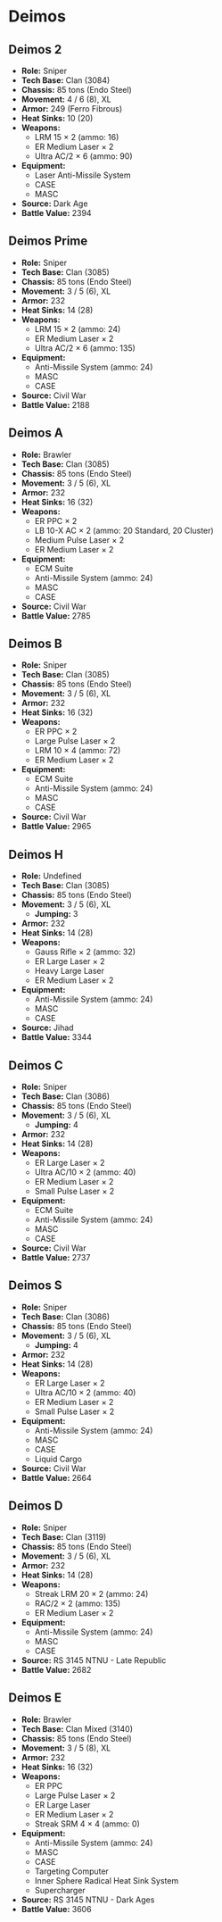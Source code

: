 # Deimos
## Deimos 2
- **Role:** Sniper
- **Tech Base:** Clan (3084)
- **Chassis:** 85 tons (Endo Steel)
- **Movement:** 4 / 6 (8), XL
- **Armor:** 249 (Ferro Fibrous)
- **Heat Sinks:** 10 (20)
- **Weapons:**
  - LRM 15 × 2 (ammo: 16)
  - ER Medium Laser × 2
  - Ultra AC/2 × 6 (ammo: 90)
- **Equipment:**
  - Laser Anti-Missile System
  - CASE
  - MASC
- **Source:** Dark Age
- **Battle Value:** 2394

## Deimos Prime
- **Role:** Sniper
- **Tech Base:** Clan (3085)
- **Chassis:** 85 tons (Endo Steel)
- **Movement:** 3 / 5 (6), XL
- **Armor:** 232
- **Heat Sinks:** 14 (28)
- **Weapons:**
  - LRM 15 × 2 (ammo: 24)
  - ER Medium Laser × 2
  - Ultra AC/2 × 6 (ammo: 135)
- **Equipment:**
  - Anti-Missile System (ammo: 24)
  - MASC
  - CASE
- **Source:** Civil War
- **Battle Value:** 2188

## Deimos A
- **Role:** Brawler
- **Tech Base:** Clan (3085)
- **Chassis:** 85 tons (Endo Steel)
- **Movement:** 3 / 5 (6), XL
- **Armor:** 232
- **Heat Sinks:** 16 (32)
- **Weapons:**
  - ER PPC × 2
  - LB 10-X AC × 2 (ammo: 20 Standard, 20 Cluster)
  - Medium Pulse Laser × 2
  - ER Medium Laser × 2
- **Equipment:**
  - ECM Suite
  - Anti-Missile System (ammo: 24)
  - MASC
  - CASE
- **Source:** Civil War
- **Battle Value:** 2785

## Deimos B
- **Role:** Sniper
- **Tech Base:** Clan (3085)
- **Chassis:** 85 tons (Endo Steel)
- **Movement:** 3 / 5 (6), XL
- **Armor:** 232
- **Heat Sinks:** 16 (32)
- **Weapons:**
  - ER PPC × 2
  - Large Pulse Laser × 2
  - LRM 10 × 4 (ammo: 72)
  - ER Medium Laser × 2
- **Equipment:**
  - ECM Suite
  - Anti-Missile System (ammo: 24)
  - MASC
  - CASE
- **Source:** Civil War
- **Battle Value:** 2965

## Deimos H
- **Role:** Undefined
- **Tech Base:** Clan (3085)
- **Chassis:** 85 tons (Endo Steel)
- **Movement:** 3 / 5 (6), XL
  - **Jumping:** 3
- **Armor:** 232
- **Heat Sinks:** 14 (28)
- **Weapons:**
  - Gauss Rifle × 2 (ammo: 32)
  - ER Large Laser × 2
  - Heavy Large Laser
  - ER Medium Laser × 2
- **Equipment:**
  - Anti-Missile System (ammo: 24)
  - MASC
  - CASE
- **Source:** Jihad
- **Battle Value:** 3344

## Deimos C
- **Role:** Sniper
- **Tech Base:** Clan (3086)
- **Chassis:** 85 tons (Endo Steel)
- **Movement:** 3 / 5 (6), XL
  - **Jumping:** 4
- **Armor:** 232
- **Heat Sinks:** 14 (28)
- **Weapons:**
  - ER Large Laser × 2
  - Ultra AC/10 × 2 (ammo: 40)
  - ER Medium Laser × 2
  - Small Pulse Laser × 2
- **Equipment:**
  - ECM Suite
  - Anti-Missile System (ammo: 24)
  - MASC
  - CASE
- **Source:** Civil War
- **Battle Value:** 2737

## Deimos S
- **Role:** Sniper
- **Tech Base:** Clan (3086)
- **Chassis:** 85 tons (Endo Steel)
- **Movement:** 3 / 5 (6), XL
  - **Jumping:** 4
- **Armor:** 232
- **Heat Sinks:** 14 (28)
- **Weapons:**
  - ER Large Laser × 2
  - Ultra AC/10 × 2 (ammo: 40)
  - ER Medium Laser × 2
  - Small Pulse Laser × 2
- **Equipment:**
  - Anti-Missile System (ammo: 24)
  - MASC
  - CASE
  - Liquid Cargo
- **Source:** Civil War
- **Battle Value:** 2664

## Deimos D
- **Role:** Sniper
- **Tech Base:** Clan (3119)
- **Chassis:** 85 tons (Endo Steel)
- **Movement:** 3 / 5 (6), XL
- **Armor:** 232
- **Heat Sinks:** 14 (28)
- **Weapons:**
  - Streak LRM 20 × 2 (ammo: 24)
  - RAC/2 × 2 (ammo: 135)
  - ER Medium Laser × 2
- **Equipment:**
  - Anti-Missile System (ammo: 24)
  - MASC
  - CASE
- **Source:** RS 3145 NTNU - Late Republic
- **Battle Value:** 2682

## Deimos E
- **Role:** Brawler
- **Tech Base:** Clan Mixed (3140)
- **Chassis:** 85 tons (Endo Steel)
- **Movement:** 3 / 5 (8), XL
- **Armor:** 232
- **Heat Sinks:** 16 (32)
- **Weapons:**
  - ER PPC
  - Large Pulse Laser × 2
  - ER Large Laser
  - ER Medium Laser × 2
  - Streak SRM 4 × 4 (ammo: 0)
- **Equipment:**
  - Anti-Missile System (ammo: 24)
  - MASC
  - CASE
  - Targeting Computer
  - Inner Sphere Radical Heat Sink System
  - Supercharger
- **Source:** RS 3145 NTNU - Dark Ages
- **Battle Value:** 3606

